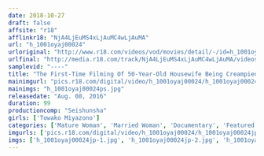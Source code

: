 ```yaml
---
date: 2018-10-27
draft: false
affsite: "r18"
afflinkr18: "NjA4LjEuMS4xLjAuMC4wLjAuMA"
url: "h_1001oyaj00024"
urloriginal: "http://www.r18.com/videos/vod/movies/detail/-/id=h_1001oyaj00024"
urlfinal: "http://media.r18.com/track/NjA4LjEuMS4xLjAuMC4wLjAuMA/videos/vod/movies/detail/-/id=h_1001oyaj00024"
samplevid: "----"
title: "The First-Time Filming Of 50-Year-Old Housewife Being Creampied, Towako Miyazono"
mainimgurl: "pics.r18.com/digital/video/h_1001oyaj00024/h_1001oyaj00024ps.jpg"
mainimgs: "h_1001oyaj00024ps.jpg"
releasedate: "Aug. 08, 2016"
duration: 99
productioncomp: "Seishunsha"
girls: ['Towako Miyazono']
categories: ['Mature Woman', 'Married Woman', 'Documentary', 'Featured Actress', 'Sex Toys', 'Debut']
imgurls: ['pics.r18.com/digital/video/h_1001oyaj00024/h_1001oyaj00024jp-1.jpg', 'pics.r18.com/digital/video/h_1001oyaj00024/h_1001oyaj00024jp-2.jpg', 'pics.r18.com/digital/video/h_1001oyaj00024/h_1001oyaj00024jp-3.jpg', 'pics.r18.com/digital/video/h_1001oyaj00024/h_1001oyaj00024jp-4.jpg', 'pics.r18.com/digital/video/h_1001oyaj00024/h_1001oyaj00024jp-5.jpg', 'pics.r18.com/digital/video/h_1001oyaj00024/h_1001oyaj00024jp-6.jpg', 'pics.r18.com/digital/video/h_1001oyaj00024/h_1001oyaj00024jp-7.jpg', 'pics.r18.com/digital/video/h_1001oyaj00024/h_1001oyaj00024jp-8.jpg', 'pics.r18.com/digital/video/h_1001oyaj00024/h_1001oyaj00024jp-9.jpg', 'pics.r18.com/digital/video/h_1001oyaj00024/h_1001oyaj00024jp-10.jpg', 'pics.r18.com/digital/video/h_1001oyaj00024/h_1001oyaj00024jp-11.jpg', 'pics.r18.com/digital/video/h_1001oyaj00024/h_1001oyaj00024jp-12.jpg', 'pics.r18.com/digital/video/h_1001oyaj00024/h_1001oyaj00024jp-13.jpg', 'pics.r18.com/digital/video/h_1001oyaj00024/h_1001oyaj00024jp-14.jpg', 'pics.r18.com/digital/video/h_1001oyaj00024/h_1001oyaj00024jp-15.jpg', 'pics.r18.com/digital/video/h_1001oyaj00024/h_1001oyaj00024jp-16.jpg', 'pics.r18.com/digital/video/h_1001oyaj00024/h_1001oyaj00024jp-17.jpg', 'pics.r18.com/digital/video/h_1001oyaj00024/h_1001oyaj00024jp-18.jpg', 'pics.r18.com/digital/video/h_1001oyaj00024/h_1001oyaj00024jp-19.jpg', 'pics.r18.com/digital/video/h_1001oyaj00024/h_1001oyaj00024jp-20.jpg']
imgs: ['h_1001oyaj00024jp-1.jpg', 'h_1001oyaj00024jp-2.jpg', 'h_1001oyaj00024jp-3.jpg', 'h_1001oyaj00024jp-4.jpg', 'h_1001oyaj00024jp-5.jpg', 'h_1001oyaj00024jp-6.jpg', 'h_1001oyaj00024jp-7.jpg', 'h_1001oyaj00024jp-8.jpg', 'h_1001oyaj00024jp-9.jpg', 'h_1001oyaj00024jp-10.jpg', 'h_1001oyaj00024jp-11.jpg', 'h_1001oyaj00024jp-12.jpg', 'h_1001oyaj00024jp-13.jpg', 'h_1001oyaj00024jp-14.jpg', 'h_1001oyaj00024jp-15.jpg', 'h_1001oyaj00024jp-16.jpg', 'h_1001oyaj00024jp-17.jpg', 'h_1001oyaj00024jp-18.jpg', 'h_1001oyaj00024jp-19.jpg', 'h_1001oyaj00024jp-20.jpg']
---
```

